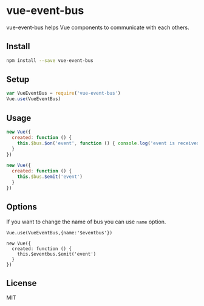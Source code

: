 # vue-event-bus

vue-event-bus helps Vue components to communicate with each others.

## Install

```bash
npm install --save vue-event-bus
```

## Setup

```js
var VueEventBus = require('vue-event-bus')
Vue.use(VueEventBus)
```

## Usage

```js
new Vue({
  created: function () {
    this.$bus.$on('event', function () { console.log('event is received.') })
  }
})

new Vue({
  created: function () {
    this.$bus.$emit('event')
  }
})
```

## Options

If you want to change the name of bus you can use `name` option.

```
Vue.use(VueEventBus,{name:'$eventbus'})

new Vue({
  created: function () {
    this.$eventbus.$emit('event')
  }
})
```


## License

MIT

